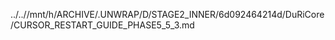 ../..//mnt/h/ARCHIVE/.UNWRAP/D/STAGE2_INNER/6d092464214d/DuRiCore/CURSOR_RESTART_GUIDE_PHASE5_5_3.md